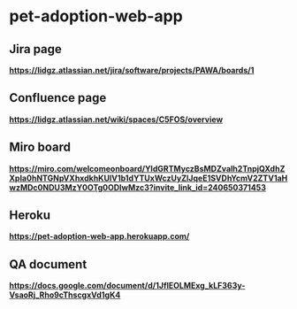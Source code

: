 # pet-adoption-web-app

## Jira page
**https://lidgz.atlassian.net/jira/software/projects/PAWA/boards/1**

## Confluence page
**https://lidgz.atlassian.net/wiki/spaces/C5FOS/overview**

## Miro board
**https://miro.com/welcomeonboard/YldGRTMyczBsMDZvalh2TnpjQXdhZXpIa0hNTGNpVXhxdkhKUlV1b1dYTUxWczUyZlJqeE1SVDhYcmV2ZTV1aHwzMDc0NDU3MzY0OTg0ODIwMzc3?invite_link_id=240650371453**

## Heroku
**https://pet-adoption-web-app.herokuapp.com/**


## QA document
**https://docs.google.com/document/d/1JflEOLMExg_kLF363y-VsaoRj_Rho9cThscgxVd1gK4**
